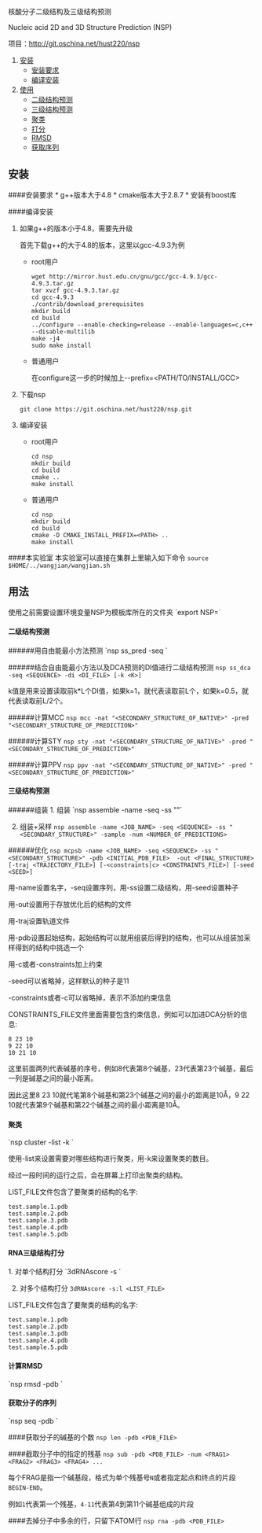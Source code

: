 ﻿核酸分子二级结构及三级结构预测

Nucleic acid 2D and 3D Structure Prediction (NSP)

项目：<http://git.oschina.net/hust220/nsp>

1.  [安装](#安装)
    * [安装要求](#安装要求)
    * [编译安装](#编译安装)
2.  [使用](#使用)
    * [二级结构预测](#二级结构预测)
    * [三级结构预测](#三级结构预测)
    * [聚类](#聚类)
    * [打分](#打分)
    * [RMSD](#RMSD)
    * [获取序列](#获取序列)

<h2 id="安装">安装</h2>
####安装要求
* g++版本大于4.8
* cmake版本大于2.8.7
* 安装有boost库

####编译安装
1.  如果g++的版本小于4.8，需要先升级

    首先下载g++的大于4.8的版本，这里以gcc-4.9.3为例
    *   root用户

        ```
        wget http://mirror.hust.edu.cn/gnu/gcc/gcc-4.9.3/gcc-4.9.3.tar.gz
        tar xvzf gcc-4.9.3.tar.gz
        cd gcc-4.9.3
        ./contrib/download_prerequisites
        mkdir build
        cd build
        ../configure --enable-checking=release --enable-languages=c,c++ --disable-multilib
        make -j4
        sudo make install
        ```
    *   普通用户

        在configure这一步的时候加上--prefix=<PATH/TO/INSTALL/GCC>
2.  下载nsp

    `git clone https://git.oschina.net/hust220/nsp.git`
3.  编译安装
     *   root用户

         ```
         cd nsp
         mkdir build
         cd build
         cmake ..
         make install
         ```
     *   普通用户

         ```
         cd nsp
         mkdir build
         cd build
         cmake -D CMAKE_INSTALL_PREFIX=<PATH> ..
         make install
         ```

####本实验室
本实验室可以直接在集群上里输入如下命令
`source $HOME/../wangjian/wangjian.sh`

<h2 id='用法'>用法</h2>
使用之前需要设置环境变量NSP为模板库所在的文件夹
`export NSP=<PATH/OF/TEMPLATES/LIBRARY>`

<h4 id='二级结构预测'>二级结构预测</h4>
######用自由能最小方法预测
`nsp ss_pred -seq <SEQUENCE>`

######结合自由能最小方法以及DCA预测的DI值进行二级结构预测
`nsp ss_dca -seq <SEQUENCE> -di <DI_FILE> [-k <K>]`

k值是用来设置读取前k*L个DI值，如果k=1，就代表读取前L个，如果k=0.5，就代表读取前L/2个。

######计算MCC
`nsp mcc -nat "<SECONDARY_STRUCTURE_OF_NATIVE>" -pred "<SECONDARY_STRUCTURE_OF_PREDICTION>"`

######计算STY
`nsp sty -nat "<SECONDARY_STRUCTURE_OF_NATIVE>" -pred "<SECONDARY_STRUCTURE_OF_PREDICTION>"`

######计算PPV
`nsp ppv -nat "<SECONDARY_STRUCTURE_OF_NATIVE>" -pred "<SECONDARY_STRUCTURE_OF_PREDICTION>"`

<h4 id='三级结构预测'>三级结构预测</h4>
######组装
1. 组装
`nsp assemble -name <JOB_NAME> -seq <SEQUENCE> -ss "<SECONDARY_STRUCTURE>"`

2. 组装+采样
`nsp assemble -name <JOB_NAME> -seq <SEQUENCE> -ss "<SECONDARY_STRUCTURE>" -sample -num <NUMBER_OF_PREDICTIONS>`

######优化
`nsp mcpsb -name <JOB_NAME> -seq <SEQUENCE> -ss "<SECONDARY_STRUCTURE>" -pdb <INITIAL_PDB_FILE> 
-out <FINAL_STRUCTURE> [-traj <TRAJECTORY_FILE>] [-<constraints|c> <CONSTRAINTS_FILE>] [-seed <SEED>]`

用-name设置名字，-seq设置序列，用-ss设置二级结构，用-seed设置种子

用-out设置用于存放优化后的结构的文件

用-traj设置轨道文件

用-pdb设置起始结构，起始结构可以就用组装后得到的结构，也可以从组装加采样得到的结构中挑选一个

用-c或者-constraints加上约束

-seed可以省略掉，这样默认的种子是11

-constraints或者-c可以省略掉，表示不添加约束信息

CONSTRAINTS_FILE文件里面需要包含约束信息，例如可以加进DCA分析的信息:

    8 23 10
    9 22 10
    10 21 10

这里前面两列代表碱基的序号，例如8代表第8个碱基，23代表第23个碱基，最后一列是碱基之间的最小距离。

因此这里8 23 10就代笔第8个碱基和第23个碱基之间的最小的距离是10Å，9 22 10就代表第9个碱基和第22个碱基之间的最小距离是10Å。

<h4 id='聚类'>聚类</h4>
`nsp cluster -list <LIST_FILE> -k <NUMBER_OF_CLUSTERS>`

使用-list来设置需要对哪些结构进行聚类，用-k来设置聚类的数目。

经过一段时间的运行之后，会在屏幕上打印出聚类的结构。

LIST_FILE文件包含了要聚类的结构的名字:

    test.sample.1.pdb
    test.sample.2.pdb
    test.sample.3.pdb
    test.sample.4.pdb
    test.sample.5.pdb

<h4 id='打分'>RNA三级结构打分</h4>
1. 对单个结构打分
`3dRNAscore -s <PDB_FILE>`

2. 对多个结构打分
`3dRNAscore -s:l <LIST_FILE>`

LIST_FILE文件包含了要聚类的结构的名字:

    test.sample.1.pdb
    test.sample.2.pdb
    test.sample.3.pdb
    test.sample.4.pdb
    test.sample.5.pdb

<h4 id='RMSD'>计算RMSD</h4>
`nsp rmsd -pdb <PDB_FILE_1> <PDB_FILE_2>`

<h4 id='获取序列'>获取分子的序列</h4>
`nsp seq -pdb <PDB_FILE>`

####获取分子的碱基的个数
`nsp len -pdb <PDB_FILE>`

####截取分子中的指定的残基
`nsp sub -pdb <PDB_FILE> -num <FRAG1> <FRAG2> <FRAG3> <FRAG4> ...`

每个FRAG是指一个碱基段，格式为单个残基号`N`或者指定起点和终点的片段`BEGIN-END`。

例如`1`代表第一个残基，`4-11`代表第4到第11个碱基组成的片段

####去掉分子中多余的行，只留下ATOM行
`nsp rna -pdb <PDB_FILE>`
